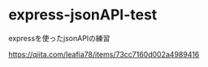 # express-jsonAPI-test
expressを使ったjsonAPIの練習

https://qiita.com/leafia78/items/73cc7160d002a4989416
